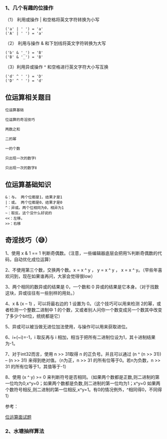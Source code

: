 ### 1、几个有趣的位操作

（1） 利用或操作 | 和空格将英文字符转换为小写

    ('a' | ' ') = 'a'
    ('A' | ' ') = 'a'

（2） 利用与操作 & 和下划线将英文字符转换为大写

    ('b' & '_') = 'B'
    ('B' & '_') = 'B'

（3）利用异或操作 ^ 和空格进行英文字符大小写互换

    ('d' ^ ' ') = 'D'
    ('D' ^ ' ') = 'd'

## 位运算相关题目

    位运算基础

    位运算的奇淫技巧

    两数之和

    二的幂

    一的个数

    只出现一次的数字Ⅰ

    只出现一次的数字Ⅱ


## 位运算基础知识

    &：与。 两个位都是1，结果才是1
    |：或。 两个位都是0，结果才是0
    ^：异或。两个位相同为0，相异为1
    ~：取反。这个没什么好说的
    <<：左移。
    >>：右移

## 奇淫技巧（😅）

1、使用 x & 1 == 1 判断奇偶数。（注意，一些编辑器底层会把用%判断奇偶数的代码，自动优化成位运算）

2、不使用第三个数，交换两个数。x = x ^ y ， y = x ^ y ， x = x ^ y。（早些年喜欢问到，现在如果谁再问，大家会觉得很low）

3、两个相同的数异或的结果是 0，一个数和 0 异或的结果是它本身。（对于找数这块，异或往往有一些别样的用处。）

4、x & (x – 1) ，可以将最右边的 1 设置为 0。（这个技巧可以用来检测 2的幂，或者检测一个整数二进制中 1 的个数，又或者别人问你一个数变成另一个数其中改变了多少个bit位，统统都是它）

5、异或可以被当做无进位加法使用，与操作可以用来获取进位。

6、i+(~i)=-1，i 取反再与 i 相加，相当于把所有二进制位设为1，其十进制结果为-1。

7、对于int32而言，使用 n >> 31取得 n 的正负号。并且可以通过 (n ^ (n >> 31)) – (n >> 31) 来得到绝对值。（n为正，n >> 31 的所有位等于0。若n为负数，n >> 31 的所有位等于1，其值等于-1）

8、使用 (x ^ y) >= 0 来判断符号是否相同。（如果两个数都是正数,则二进制的第一位均为0,x^y=0；如果两个数都是负数,则二进制的第一位均为1；x^y=0 如果两个数符号相反,则二进制的第一位相反,x^y=1。有0的情况例外，^相同得0，不同得1）




参考：

[位运算面试题](https://www.cxyxiaowu.com/10166.html)


### 2、水塘抽样算法